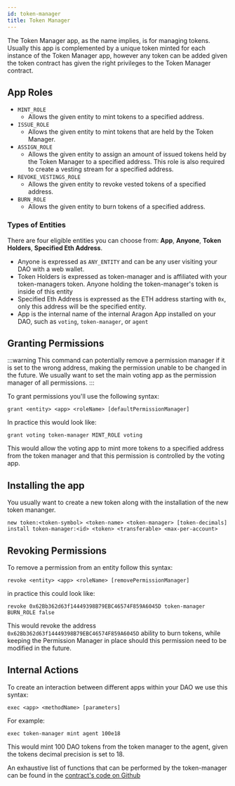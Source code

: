```yaml
---
id: token-manager
title: Token Manager
---
```


The Token Manager app, as the name implies, is for managing tokens. Usually this app is complemented by a unique token minted for each instance of the Token Manager app, however any token can be added given the token contract has given the right privileges to the Token Manager contract.

## App Roles 

- `MINT_ROLE`
    - Allows the given entity to mint tokens to a specified address.
- `ISSUE_ROLE`
    - Allows the given entity to mint tokens that are held by the Token Manager.
- `ASSIGN_ROLE`
    - Allows the given entity to assign an amount of issued tokens held by the Token Manager to a specified address. This role is also required to create a vesting stream for a specified address.
- `REVOKE_VESTINGS_ROLE`
    - Allows the given entity to revoke vested tokens of a specified address.
- `BURN_ROLE`
    - Allows the given entity to burn tokens of a specified address.

### Types of Entities

There are four eligible entities you can choose from: **App**, **Anyone**, **Token Holders**, **Specified Eth Address**.

- Anyone is expressed as `ANY_ENTITY` and can be any user visiting your DAO with a web wallet.
- Token Holders is expressed as token-manager and is affiliated with your token-managers token. Anyone holding the token-manager's token is inside of this entity
- Specified Eth Address is expressed as the ETH address starting with `0x`, only this address will be the specified entity.
- App is the internal name of the internal Aragon App installed on your DAO, such as `voting`, `token-manager`, or `agent`

## Granting Permissions

:::warning
This command can potentially remove a permission manager if it is set to the wrong address, making the permission unable to be changed in the future. We usually want to set the main voting app as the permission manager of all permissions.
:::

To grant permissions you'll use the following syntax:

```
grant <entity> <app> <roleName> [defaultPermissionManager]
```

In practice this would look like:

```
grant voting token-manager MINT_ROLE voting
```

This would allow the voting app to mint more tokens to a specified address from the token manager and that this permission is controlled by the voting app.

## Installing the app

You usually want to create a new token along with the installation of the new token mananger.

```
new token:<token-symbol> <token-name> <token-manager> [token-decimals]
install token-manager:<id> <token> <transferable> <max-per-account>
```

## Revoking Permissions

To remove a permission from an entity follow this syntax:

```
revoke <entity> <app> <roleName> [removePermissionManager]
```

in practice this could look like:

```
revoke 0x62Bb362d63f14449398B79EBC46574F859A6045D token-manager BURN_ROLE false
```

This would revoke the address `0x62Bb362d63f14449398B79EBC46574F859A6045D` ability to burn tokens, while keeping the Permission Manager in place should this permission need to be modified in the future.

## Internal Actions

To create an interaction between different apps within your DAO we use this syntax:

```
exec <app> <methodName> [parameters]
```

For example: 

```
exec token-manager mint agent 100e18
```

This would mint 100 DAO tokens from the token manager to the agent, given the tokens decimal precision is set to 18.

An exhaustive list of functions that can be performed by the token-manager can be found in the [contract's code on Github](https://github.com/aragon/aragon-apps/blob/master/apps/token-manager/contracts/TokenManager.sol)